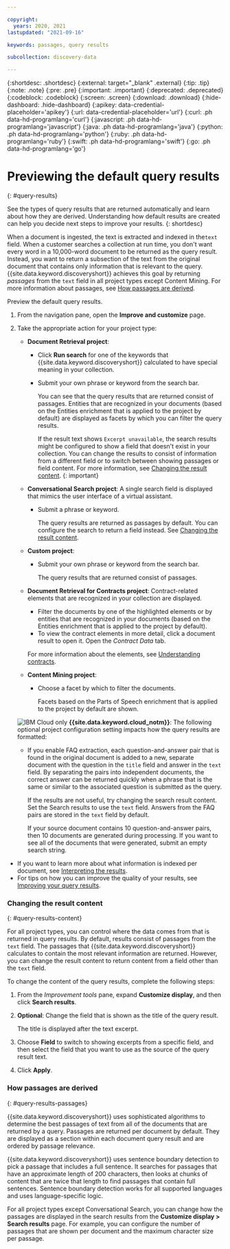 ```yaml
---

copyright:
  years: 2020, 2021
lastupdated: "2021-09-16"

keywords: passages, query results

subcollection: discovery-data

---
```


{:shortdesc: .shortdesc}
{:external: target="_blank" .external}
{:tip: .tip}
{:note: .note}
{:pre: .pre}
{:important: .important}
{:deprecated: .deprecated}
{:codeblock: .codeblock}
{:screen: .screen}
{:download: .download}
{:hide-dashboard: .hide-dashboard}
{:apikey: data-credential-placeholder='apikey'} 
{:url: data-credential-placeholder='url'}
{:curl: .ph data-hd-programlang='curl'}
{:javascript: .ph data-hd-programlang='javascript'}
{:java: .ph data-hd-programlang='java'}
{:python: .ph data-hd-programlang='python'}
{:ruby: .ph data-hd-programlang='ruby'}
{:swift: .ph data-hd-programlang='swift'}
{:go: .ph data-hd-programlang='go'}

# Previewing the default query results
{: #query-results}

See the types of query results that are returned automatically and learn about how they are derived. Understanding how default results are created can help you decide next steps to improve your results.
{: shortdesc}

When a document is ingested, the text is extracted and indexed in the`text` field. When a customer searches a collection at run time, you don't want every word in a 10,000-word document to be returned as the query result. Instead, you want to return a subsection of the text from the original document that contains only information that is relevant to the query. {{site.data.keyword.discoveryshort}} achieves this goal by returning *passages* from the `text` field in all project types except Content Mining. For more information about passages, see [How passages are derived](#query-results-passages).

Preview the default query results.

1.  From the navigation pane, open the **Improve and customize** page.
1.  Take the appropriate action for your project type:

    - **Document Retrieval project**:

      - Click **Run search** for one of the keywords that {{site.data.keyword.discoveryshort}} calculated to have special meaning in your collection.
      - Submit your own phrase or keyword from the search bar.

        You can see that the query results that are returned consist of passages. Entities that are recognized in your documents (based on the Entities enrichment that is applied to the project by default) are displayed as facets by which you can filter the query results.

        If the result text shows `Excerpt unavailable`, the search results might be configured to show a field that doesn't exist in your collection. You can change the results to consist of information from a different field or to switch between showing passages or field content. For more information, see [Changing the result content](#query-results-content).
        {: important}

    - **Conversational Search project**: A single search field is displayed that mimics the user interface of a virtual assistant. 
    
      - Submit a phrase or keyword. 
      
        The query results are returned as passages by default. You can configure the search to return a field instead. See [Changing the result content](#query-results-content).
    - **Custom project**: 
    
      - Submit your own phrase or keyword from the search bar. 
    
        The query results that are returned consist of passages.
    - **Document Retrieval for Contracts project**: Contract-related elements that are recognized in your collection are displayed. 
    
      - Filter the documents by one of the highlighted elements or by entities that are recognized in your documents (based on the Entities enrichment that is applied to the project by default).
      - To view the contract elements in more detail, click a document result to open it. Open the *Contract Data* tab. 
      
      For more information about the elements, see [Understanding contracts](/docs/discovery-data?topic=discovery-data-contracts-schema).
    - **Content Mining project**: 
    
      - Choose a facet by which to filter the documents. 
    
        Facets based on the Parts of Speech enrichment that is applied to the project by default are shown.

    ![IBM Cloud only](images/ibm-cloud.png) **{{site.data.keyword.cloud_notm}}**: The following optional project configuration setting impacts how the query results are formatted:

    - If you enable FAQ extraction, each question-and-answer pair that is found in the original document is added to a new, separate document with the question in the `title` field and answer in the `text` field. By separating the pairs into independent documents, the correct answer can be returned quickly when a phrase that is the same or similar to the associated question is submitted as the query.

      If the results are not useful, try changing the search result content. Set the Search results to use the `text` field. Answers from the FAQ pairs are stored in the `text` field by default.

      If your source document contains 10 question-and-answer pairs, then 10 documents are generated during processing. If you want to see all of the documents that were generated, submit an empty search string.

- If you want to learn more about what information is indexed per document, see [Interpreting the results](/docs/discovery-data?topic=discovery-data-test#test-json).
- For tips on how you can improve the quality of your results, see [Improving your query results](/docs/discovery-data?topic=discovery-data-improvements).

### Changing the result content
{: #query-results-content}

For all project types, you can control where the data comes from that is returned in query results. By default, results consist of passages from the `text` field. The passages that {{site.data.keyword.discoveryshort}} calculates to contain the most relevant information are returned. However, you can change the result content to return content from a field other than the `text` field.

To change the content of the query results, complete the following steps:

1.  From the *Improvement tools* pane, expand **Customize display**, and then click **Search results**.
1.  **Optional**: Change the field that is shown as the title of the query result.

    The title is displayed after the text excerpt.
1.  Choose **Field** to switch to showing excerpts from a specific field, and then select the field that you want to use as the source of the query result text.
1.  Click **Apply**.

### How passages are derived
{: #query-results-passages}

{{site.data.keyword.discoveryshort}} uses sophisticated algorithms to determine the best passages of text from all of the documents that are returned by a query. Passages are returned per document by default. They are displayed as a section within each document query result and are ordered by passage relevance.

{{site.data.keyword.discoveryshort}} uses sentence boundary detection to pick a passage that includes a full sentence. It searches for passages that have an approximate length of 200 characters, then looks at chunks of content that are twice that length to find passages that contain full sentences. Sentence boundary detection works for all supported languages and uses language-specific logic.

For all project types except Conversational Search, you can change how the passages are displayed in the search results from the **Customize display > Search results** page. For example, you can configure the number of passages that are shown per document and the maximum character size per passage.
